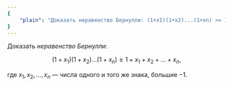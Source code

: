 ```yaml
---
{
    "plain": "Доказать неравенство Бернулли: (1+x1)(1+x2)...(1+xn) >= 1 + x1 + x2 + ... + x_n, где x1, x2, ..., xn — числа одного и того же знака, большие -1."
}
---
```


Доказать *неравенство Бернулли*:

$$ (1+x_1)(1+x_2)\ldots(1+x_n)\geqslant 1 + x_1 + x_2 + \ldots + x_n, $$

где $x_1, x_2, \ldots, x_n$ — числа одного и того же знака, большие $-1$.